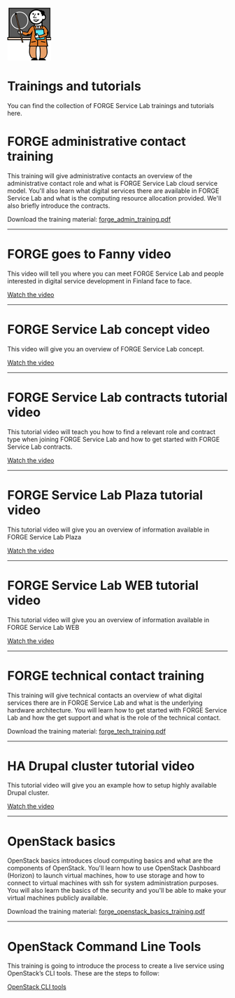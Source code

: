 ![](/files/training.png)

Trainings and tutorials
==============================================================================

You can find the collection of FORGE Service Lab trainings and tutorials
here.

FORGE administrative contact training
======================================================================================================================

This training will give administrative contacts an overview of the
administrative contact role and what is FORGE Service Lab cloud service
model. You'll also learn what digital services there are available in
FORGE Service Lab and what is the computing resource allocation
provided. We'll also briefly introduce the contracts.

Download the training material:
[forge\_admin\_training.pdf](/files/forge_admin_training.pdf)

------------------------------------------------------------------------

FORGE goes to Fanny video
==================================================================================

This video will tell you where you can meet FORGE Service Lab and people
interested in digital service development in Finland face to face.

[Watch the video](http://www.youtube.com/watch?v=4pLFy_CwK40)

------------------------------------------------------------------------

FORGE Service Lab concept video
====================================================================================================

This video will give you an overview of FORGE Service Lab concept.

[Watch the video](http://www.youtube.com/watch?v=vwqHxQamvwE)

------------------------------------------------------------------------

FORGE Service Lab contracts tutorial video
=====================================================================================================================================

This tutorial video will teach you how to find a relevant role and
contract type when joining FORGE Service Lab and how to get started with
FORGE Service Lab contracts.

[Watch the video](http://www.youtube.com/watch?v=z3bsfg0ifak)

------------------------------------------------------------------------

FORGE Service Lab Plaza tutorial video
=========================================================================================================================

This tutorial video will give you an overview of information available
in FORGE Service Lab Plaza

[Watch the video](http://www.youtube.com/watch?v=Kj0ji2bhOH8)

------------------------------------------------------------------------

FORGE Service Lab WEB tutorial video
===================================================================================================================

This tutorial video will give you an overview of information available
in FORGE Service Lab WEB

[Watch the video](http://www.youtube.com/watch?v=nf0grZ0CxOk)

------------------------------------------------------------------------

FORGE technical contact training
=======================================================================================================

This training will give technical contacts an overview of what digital
services there are in FORGE Service Lab and what is the underlying
hardware architecture. You will learn how to get started with FORGE
Service Lab and how the get support and what is the role of the
technical contact.

Download the training material:
[forge\_tech\_training.pdf](/files/forge_tech_training.pdf)

------------------------------------------------------------------------

HA Drupal cluster tutorial video
=======================================================================================================

This tutorial video will give you an example how to setup highly
available Drupal cluster.

[Watch the video](http://www.youtube.com/watch?v=t_AgRblpLrY)

------------------------------------------------------------------------


OpenStack basics
=======================================================

OpenStack basics introduces cloud computing basics and what are the
components of OpenStack. You'll learn how to use OpenStack Dashboard
(Horizon) to launch virtual machines, how to use storage and how to
connect to virtual machines with ssh for system administration purposes.
You will also learn the basics of the security and you'll be able to
make your virtual machines publicly available.

Download the training material:
[forge\_openstack\_basics\_training.pdf](/files/forge_openstack_basics_training.pdf)

------------------------------------------------------------------------

OpenStack Command Line Tools
==================================================================================

This training is going to introduce the process to create a live service
using OpenStack’s CLI tools. These are the steps to follow:

[OpenStack CLI tools](OpenStackCLItools.md)
